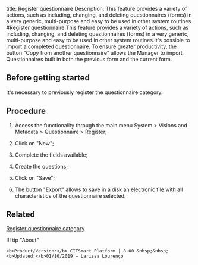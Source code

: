 title: Register questionnaire
Description: This feature provides a variety of actions, such as including, changing, and deleting questionnaires (forms) in a very generic, multi-purpose and easy to be used in other system routines 
#Register questionnaire
This feature provides a variety of actions, such as including, changing, and deleting questionnaires (forms) in a very generic, multi-purpose and easy to be used in other system routines.It's possible to import a completed questionnaire. To ensure greater productivity, the button "Copy from another questionnaire" allows the Manager to import Questionnaires built in both the previous form and the current form.

Before getting started
--------------------------

It's necessary to previously register the questionnaire category.

Procedure
-------------

1.  Access the functionality through the main menu System \> Visions and
    Metadata \> Questionnaire \> Register;

2.  Click on "New";

3.  Complete the fields available;

4.  Create the questions;

5.  Click on "Save";

6.  The button "Export" allows to save in a disk an electronic file with all
    characteristics of the questionnaire selected.
    
Related
--------------------------

[Register questionnaire category](/en-us/citsmart-esp-8/platform-administration/questionnaires/questionaires-management/questionnaire-category.html)

!!! tip "About"

    <b>Product/Version:</b> CITSmart Platform | 8.00 &nbsp;&nbsp;
    <b>Updated:</b>01/10/2019 – Larissa Lourenço

